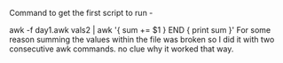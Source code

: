 Command to get the first script to run -

awk -f day1.awk vals2 | awk '{ sum += $1 } END { print sum }' 
For some reason summing the values within the file was broken so I did it with two consecutive awk commands. no clue why it worked that way.

